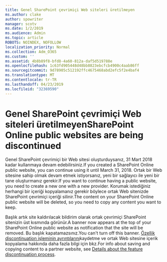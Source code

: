 ```yaml
---
title: Genel SharePoint çevrimiçi Web siteleri üretilmeyen
ms.author: clake
author: spowriter
manager: scotv
ms.date: 1/2/2019
ms.audience: Admin
ms.topic: article
ROBOTS: NOINDEX, NOFOLLOW
localization_priority: Normal
ms.collection: Adm_O365
ms.custom: ''
ms.assetid: 4b8b89f8-bfd8-4a60-812a-daf5d519788e
ms.openlocfilehash: 1c63fd905448d48bb8823ebcfcb4900c4aab86ff
ms.sourcegitcommit: 9d78905c512192ffc4675468abd2efc5f2e4baf4
ms.translationtype: MT
ms.contentlocale: tr-TR
ms.lasthandoff: 04/23/2019
ms.locfileid: "32369590"
---
```

# <a name="sharepoint-online-public-websites-are-being-discontinued"></a><span data-ttu-id="07d66-102">Genel SharePoint çevrimiçi Web siteleri üretilmeyen</span><span class="sxs-lookup"><span data-stu-id="07d66-102">SharePoint Online public websites are being discontinued</span></span>

<span data-ttu-id="07d66-103">Genel SharePoint çevrimiçi bir Web sitesi oluşturduysanız, 31 Mart 2018 kadar kullanmaya devam edebilirsiniz.</span><span class="sxs-lookup"><span data-stu-id="07d66-103">If you created a SharePoint Online public website, you can continue using it until March 31, 2018.</span></span> <span data-ttu-id="07d66-104">Ortak bir Web sitesine sahip olmak devam etmek istiyorsanız, yeni bir sağlayıcı ile yeni bir tane oluşturmanız gerekir.</span><span class="sxs-lookup"><span data-stu-id="07d66-104">If you want to continue having a public website, you need to create a new one with a new provider.</span></span> <span data-ttu-id="07d66-105">Korumak istediğiniz herhangi bir içeriği kopyalamanız gerekir böylece ortak Web sitenizde SharePoint çevrimiçi içeriği silinir.</span><span class="sxs-lookup"><span data-stu-id="07d66-105">The content on your SharePoint Online public website will be deleted, so you need to copy any content you want to keep.</span></span>
  
<span data-ttu-id="07d66-106">Başlık artık site kaldırılacak bildirim olarak ortak çevrimiçi SharePoint sitenizin üst kısmında görünür.</span><span class="sxs-lookup"><span data-stu-id="07d66-106">A banner now appears at the top of your SharePoint Online public website as notification that the site will be removed.</span></span> <span data-ttu-id="07d66-107">Bu başlık kapatamazsınız.</span><span class="sxs-lookup"><span data-stu-id="07d66-107">You can't turn off this banner.</span></span> <span data-ttu-id="07d66-108">[Özellik discontinuation işleminin ayrıntılarını](https://go.microsoft.com/fwlink/?linkid=866980)kaydetme ve ortak Web sitesine içerik kopyalama hakkında daha fazla bilgi için bkz.</span><span class="sxs-lookup"><span data-stu-id="07d66-108">For info about saving and copying content to a partner website, see [Details about the feature discontinuation process](https://go.microsoft.com/fwlink/?linkid=866980).</span></span> 
  

